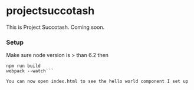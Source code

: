 # projectsuccotash
This is Project Succotash.  Coming soon.

### Setup
Make sure node version is > than 6.2 then
```npm install
npm run build
webpack --watch```

You can now open index.html to see the hello world component I set up


